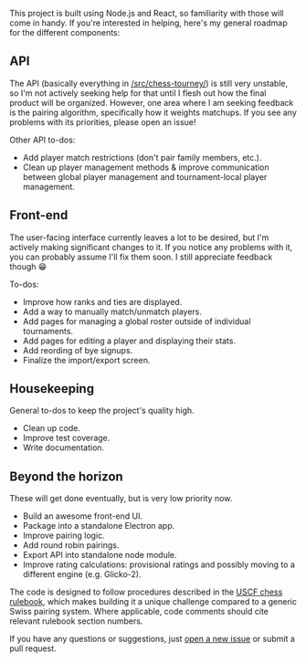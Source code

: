 This project is built using Node.js and React, so familiarity with those will come in handy. If you're interested in helping, here's my general roadmap for the different components:

## API

The API (basically everything in [/src/chess-tourney/](/src/chess-tourney/)) is still very unstable, so I'm not actively seeking help for that until I flesh out how the final product will be organized. However, one area where I am seeking feedback is the pairing algorithm, specifically how it weights matchups. If you see any problems with its priorities, please open an issue!

Other API to-dos:

- Add player match restrictions (don't pair family members, etc.).
- Clean up player management methods & improve communication between global player management and tournament-local player management.

## Front-end

The user-facing interface currently leaves a lot to be desired, but I'm actively making significant changes to it. If you notice any problems with it, you can probably assume I'll fix them soon. I still appreciate feedback though 😁

To-dos:

- Improve how ranks and ties are displayed.
- Add a way to manually match/unmatch players.
- Add pages for managing a global roster outside of individual tournaments.
- Add pages for editing a player and displaying their stats.
- Add reording of bye signups.
- Finalize the import/export screen.

## Housekeeping

General to-dos to keep the project's quality high.

- Clean up code.
- Improve test coverage.
- Write documentation.

## Beyond the horizon

These will get done eventually, but is very low priority now.

- Build an awesome front-end UI.
- Package into a standalone Electron app.
- Improve pairing logic.
- Add round robin pairings.
- Export API into standalone node module.
- Improve rating calculations: provisional ratings and possibly moving to a different engine (e.g. Glicko-2).


The code is designed to follow procedures described in the [USCF chess rulebook](http://www.uschess.org/content/view/7752/369/), which makes building it a unique challenge compared to a generic Swiss pairing system. Where applicable, code comments should cite relevant rulebook section numbers.

If you have any questions or suggestions, just [open a new issue](https://github.com/johnridesabike/chessahoochee/issues) or submit a pull request.